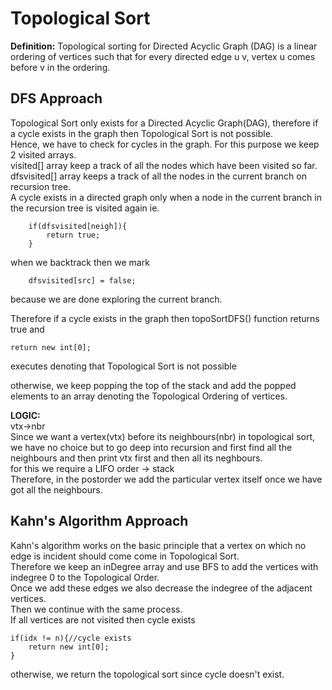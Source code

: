 # Topological Sort
**Definition:**
Topological sorting for Directed Acyclic Graph (DAG) is a linear ordering of vertices such that for every directed edge u v, vertex u comes before v in the ordering.
## DFS Approach
Topological Sort only exists for a Directed Acyclic Graph(DAG), 
therefore if a cycle exists in the graph then Topological Sort is not possible.<br>
Hence, we have to check for cycles in the graph.
For this purpose we keep 2 visited arrays.<br>
visited[] array keep a track of all the nodes which have been visited so far.<br>
dfsvisited[] array keeps a track of all the nodes in the current branch on recursion tree.<br>
A cycle exists in a directed graph only when a node in the current branch in the recursion tree is visited again ie.
``` 
    if(dfsvisited[neigh]){
        return true;
    }

```
when we backtrack then we mark 
```
    dfsvisited[src] = false;
```
because we are done exploring the current branch. 

Therefore if a cycle exists in the graph then topoSortDFS() function returns true and
```
return new int[0];
``` 
executes denoting that Topological Sort is not possible

otherwise,
we keep popping the top of the stack and add the popped elements to an array denoting the Topological Ordering of vertices. 

**LOGIC:**<br>
vtx->nbr<br>
Since we want a vertex(vtx) before its neighbours(nbr) in topological sort, we have no choice but to go deep into recursion and first find all the neighbours and then print vtx first and then all its neghbours.<br>
for this we require a LIFO order -> stack<br>
Therefore, in the postorder we add the particular vertex itself once we have got all the neighbours.

## Kahn's Algorithm Approach
Kahn's algorithm works on the basic principle that a vertex on which no edge is incident should come come in Topological Sort.<br>
Therefore we keep an inDegree array and use BFS to add the vertices with indegree 0 to the Topological Order.<br>
Once we add these edges we also decrease the indegree of the adjacent vertices.<br>
Then we continue with the same process.<br>
If all vertices are not visited then cycle exists 
```
if(idx != n){//cycle exists
    return new int[0];
}
```
otherwise, we return the topological sort since cycle doesn't exist.
